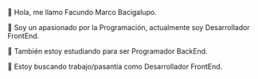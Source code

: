 👋 Hola, me llamo Facundo Marco Bacigalupo.

👀 Soy un apasionado por la Programación, actualmente soy Desarrollador FrontEnd.

🌱 También estoy estudiando para ser Programador BackEnd.

💼 Estoy buscando trabajo/pasantía como Desarrollador FrontEnd.
